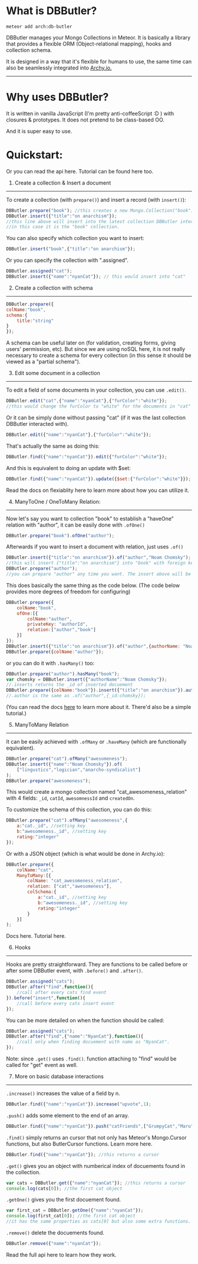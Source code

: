 What is DBButler?
===================

```
meteor add arch:db-butler
```

DBButler manages your Mongo Collections in Meteor. It is basically a library that provides a flexible ORM (Object-relational mapping), hooks and collection schema.

It is designed in a way that it's flexible for humans to use, the same time can also be seamlessly integrated into <a href="http://archy.io">Archy.io.</a>

----------

Why uses DBButler?
===================

It is written in vanilla JavaScript (I'm pretty anti-coffeeScript :D ) with closures & prototypes. It does not pretend to be class-based OO. 

And it is super easy to use. 


Quickstart:
===================
Or you can read the <a>api</a> here. Tutorial can be found here too.

1. Create a collection & Insert a document
-------------

To create a collection (with `prepare()`) and insert a record (with `insert()`):

```javascript
DBButler.prepare("book"); //this creates a new Mongo.Collection("book")
DBButler.insert({"title":"on anarchism"}); 
//this line above will insert into the latest collection DBButler interacted with
//in this case it is the "book" collection.
```
You can also specify which collection you want to insert:
```javascript
DBButler.insert("book",{"title":"on anarchism"});
```

Or you can specify the collection with ".assigned".
```javascript
DBButler.assigned("cat");
DBButler.insert({"name":"nyanCat"}); // this would insert into "cat"
```


2. Create a collection with schema
-------
```javascript
DBButler.prepare({
colName:"book",
schema:{
    title:"string"
}
});
```
A schema can be useful later on (for validation, creating forms, giving users' permission, etc). But since we are using noSQL here, it is not really necessary to create a schema for every collection (in this sense it should be viewed as a "partial schema").

3. Edit some document in a collection
-------------

To edit a field of some documents in your collection, you can use `.edit()`.
```javascript
DBButler.edit("cat",{"name":"nyanCat"},{"furColor":"white"}); 
//this would change the furColor to "white" for the documents in "cat" collections that have name "nyanCat".
```
Or it can be simply done without passing "cat" (if it was the last collection DBButler interacted with).

```javascript
DBButler.edit({"name":"nyanCat"},{"furColor":"white"}); 
```
That's actually the same as doing this:
```javascript
DBButler.find({"name":"nyanCat"}).edit({"furColor":"white"}); 
```
And this is equivalent to doing an update with $set:
```javascript
DBButler.find({"name":"nyanCat"}).update({$set:{"furColor":"white"}}); 
```

Read the docs on flexiablity <a>here</a> to learn more about how you can utilize it.

4. ManyToOne / OneToMany Relation:
-------------

Now let's say you want to collection "book" to establish a "haveOne" relation with "author",  it can be easily done with `.ofOne()` 

```javascript
DBButler.prepare("book").ofOne("author");
```

Afterwards if you want to insert a document with relation, just uses `.of()`

```javascript
DBButler.insert({"title":"on anarchism"}).of("author","Noam Chomsky"); 
//this will insert {"title":"on anarchism"} into "book" with foreign key "authorId", and {authorName:"Noam Chomsky"} into "author" if there is no Noam Chomsky in "author"
DBButler.prepare("author"); 
//you can prepare "author" any time you want. The insert above will be executed as long as both collections ("books" & "author") are prepared.
```


This does basically the same thing as the code below. (The code below provides more degrees of freedom for configuring)
```javascript
DBButler.prepare({
    colName:"book",
    ofOne:[{
        colName:"author", 
        privateKey: "authorId", 
        relation:["author","book"]
    }]
});
DBButler.insert({"title":"on anarchism"}).of("author",{authorName: "Noam Chomsky"});
DBButler.prepare({colName:"author"});
```
or you can do it with `.hasMany()` too:
```javascript
DBButler.prepare("author").hasMany("book");
var chomsky = DBButler.insert({"authorName":"Noam Chomsky"}); 
//.inserts returns the _id of inserted docuement
DBButler.prepare({colName:"book"}).insert({"title":"on anarchism"}).author(chomsky); 
//.author is the same as .of("author",{_id:chomsky});
```

(You can read the docs <a href="">here</a> to learn more about it. There'd also be a simple tutorial.)

5. ManyToMany Relation
-------------
It can be easily achieved with  `.ofMany` or `.haveMany` (which are functionally equivalent).
```javascript
DBButler.prepare("cat").ofMany("awesomeness");
DBButler.insert({"name":"Noam Chomsky"}).of(
    ["lingustics","logician","anarcho-syndicalist"]
);
DBButler.prepare("awesomeness");
```
This would create a mongo collection named "cat_awesomeness_relation" with 4 fields: `_id`, `catId`, `awesomnessId` and `createdOn`.

To customize the schema of this collection, you can do this:

```javascript
DBButler.prepare("cat").ofMany("awesomeness",{
    a:"cat._id", //setting key
    b:"awesomeness._id", //setting key
    rating:"integer"
});
```

Or with a JSON object (which is what would be done in Archy.io):
```javascript
DBButler.prepare({
    colName:"cat",
    ManyToMany:[{
        colName: "cat_awesomeness_relation",
        relation: ["cat","awesomeness"],
        colSchema:{
            a:"cat._id", //setting key
            b:"awesomeness._id", //setting key
            rating:"integer"
        }
    }]
);
```

Docs <a>here</a>. Tutorial <a>here</a>.

6. Hooks
-------------
Hooks are pretty straightforward. They are functions to be called before or after some DBButler event, with `.before()` and `.after()`.


```javascript
DBButler.assigned("cats");
DBButler.after("find",function(){
    //call after every cats find event
}).before("insert",function(){
    //call before every cats insert event
});
```
You can be more detailed on when the function should be called:

```javascript
DBButler.assigned("cats");
DBButler.after("find",{"name":"NyanCat"},function(){
    //call only when finding docuement with name as "NyanCat".
});
```

Note: since `.get()` uses `.find()`. function attaching to "find" would be called for "get" event as well.

7. More on basic database interactions
-------------

`.increase()` increases the value of a field by n.

```javascript
DBButler.find({"name":"nyanCat"}).increase("upvote",1); 
```
`.push()` adds some element to the end of an array.

```javascript
DBButler.find({"name":"nyanCat"}).push("catFriends",["GrumpyCat","Maru"]); 
```

`.find()` simply returns an cursor that not only has Meteor's Mongo.Cursor functions, but also ButlerCursor functions. Learn more <a>here</a>.

```javascript
DBButler.find({"name":"nyanCat"}); //this returns a cursor 
```

`.get()` gives you an object with numberical index of docuements found in the collection.

```javascript
var cats = DBButler.get({"name":"nyanCat"}); //this returns a cursor 
console.log(cats[0]); //the first cat object
```

`.getOne()` gives you the first docuement found.

```javascript
var first_cat = DBButler.getOne({"name":"nyanCat"});
console.log(first_cat[0]); //the first cat object
//it has the same properties as cats[0] but also some extra functions.
```

`.remove()` delete the docuements found.

```javascript
DBButler.remove({"name":"nyanCat"});
```

Read the full api <a>here</a> to learn how they work.
